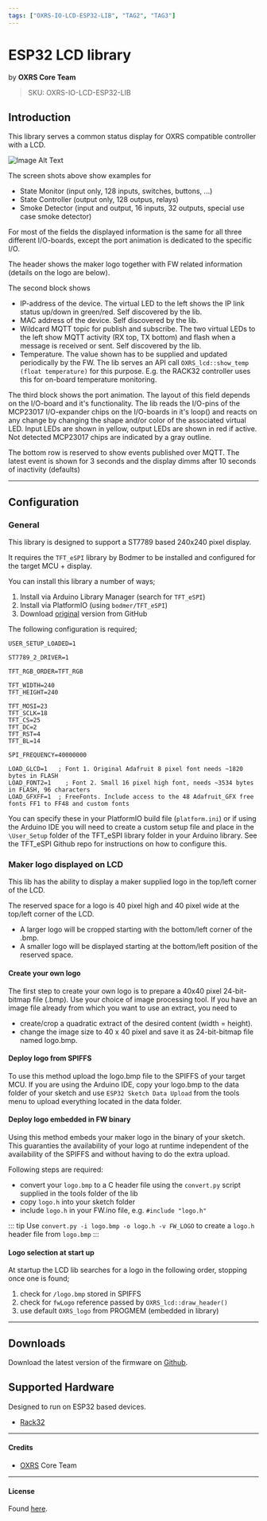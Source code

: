 ```yaml
---
tags: ["OXRS-IO-LCD-ESP32-LIB", "TAG2", "TAG3"]
---
```

# ESP32 LCD library
<p class="maker">by <b>OXRS Core Team</b></p>

> SKU: OXRS-IO-LCD-ESP32-LIB

## Introduction
This library serves a common status display for OXRS compatible controller with a LCD.

![Image Alt Text](/images/LCD-ScreenShots.jpg)

The screen shots above show examples for 
  - State Monitor     (input only, 128 inputs, switches, buttons, ...) 
  - State Controller  (output only, 128 outpus, relays)
  - Smoke Detector    (input and output, 16 inputs, 32 outputs, special use case smoke detector)

For most of the fields the displayed information is the same for all three different I/O-boards, except the port animation is dedicated to the specific I/O.

The header shows the maker logo together with FW related information (details on the logo are below). 

The second block shows 
  - IP-address of the device. The virtual LED to the left shows the IP link status up/down in green/red. Self discovered by the lib.
  - MAC address of the device. Self discovered by the lib.
  - Wildcard MQTT topic for publish and subscribe. The two virtual LEDs to the left show MQTT activity (RX top, TX bottom) and flash when a message is received or sent. Self discovered by the lib.
  - Temperature. The value shown has to be supplied and updated periodically by the FW. The lib serves an API call `OXRS_lcd::show_temp (float temperature)` for this purpose. E.g. the RACK32 controller uses this for on-board temperature monitoring.
  
The third block shows the port animation. The layout of this field depends on the I/O-board and it's functionality. The lib reads the I/O-pins of the MCP23017 I/O-expander chips on the I/O-boards in it's loop() and reacts on any change by changing the shape and/or color of the associated virtual LED. Input LEDs are shown in yellow, output LEDs are shown in red if active. Not detected MCP23017 chips are indicated by a gray outline.

The bottom row is reserved to show events published over MQTT. The latest event is shown for 3 seconds and the display dimms after 10 seconds of inactivity (defaults)

---

## Configuration
### General

This library is designed to support a ST7789 based 240x240 pixel display.

It requires the `TFT_eSPI` library by Bodmer to be installed and configured for the target MCU + display.

You can install this library a number of ways;

1. Install via Arduino Library Manager (search for `TFT_eSPI`)
2. Install via PlatformIO (using `bodmer/TFT_eSPI`)
3. Download [original](https://github.com/Bodmer/TFT_eSPI) version from GitHub

The following configuration is required;
```
USER_SETUP_LOADED=1

ST7789_2_DRIVER=1

TFT_RGB_ORDER=TFT_RGB

TFT_WIDTH=240
TFT_HEIGHT=240

TFT_MOSI=23
TFT_SCLK=18
TFT_CS=25
TFT_DC=2
TFT_RST=4
TFT_BL=14

SPI_FREQUENCY=40000000

LOAD_GLCD=1   ; Font 1. Original Adafruit 8 pixel font needs ~1820 bytes in FLASH
LOAD_FONT2=1 	; Font 2. Small 16 pixel high font, needs ~3534 bytes in FLASH, 96 characters
LOAD_GFXFF=1  ; FreeFonts. Include access to the 48 Adafruit_GFX free fonts FF1 to FF48 and custom fonts
```

You can specify these in your PlatformIO build file (`platform.ini`) or if using the Arduino IDE you will need to create a custom setup file and place in the `\User_Setup` folder of the TFT_eSPI library folder in your Arduino library. See the TFT_eSPI Github repo for instructions on how to configure this.

### Maker logo displayed on LCD
This lib has the ability to display a maker supplied logo in the top/left corner of the LCD.

The reserved space for a logo is 40 pixel high and 40 pixel wide at the top/left corner of the LCD.
* A larger logo will be cropped starting with the bottom/left corner of the .bmp.
* A smaller logo will be displayed starting at the bottom/left position of the reserved space.

#### Create your own logo
The first step to create your own logo is to prepare a 40x40 pixel 24-bit-bitmap file (.bmp). Use your choice of image processing tool. If you have an image file already from which you want to use an extract, you need to
* create/crop a quadratic extract of the desired content (width = height).
* change the image size to 40 x 40 pixel and save it as 24-bit-bitmap file named logo.bmp.

#### Deploy logo from SPIFFS
To use this method upload the logo.bmp file to the SPIFFS of your target MCU.
If you are using the Arduino IDE, copy your logo.bmp to the data folder of your sketch and use `ESP32 Sketch Data Upload` from the tools menu to upload everything located in the data folder.

#### Deploy logo embedded in FW binary
Using this method embeds your maker logo in the binary of your sketch. This guaranties the availability of your logo at runtime independent of the availability of the SPIFFS and without having to do the extra upload.

Following steps are required:
* convert your `logo.bmp` to a C header file using the `convert.py` script supplied in the tools folder of the lib
* copy `logo.h` into your sketch folder
* include `logo.h` in your FW.ino file, e.g. `#include "logo.h"`

::: tip
Use `convert.py -i logo.bmp -o logo.h -v FW_LOGO` to create a `logo.h` header file from `logo.bmp`
:::

#### Logo selection at start up
At startup the LCD lib searches for a logo in the following order, stopping once one is found;
1. check for `/logo.bmp` stored in SPIFFS
1. check for `fwLogo` reference passed by `OXRS_lcd::draw_header()`
1. use default `OXRS_logo` from PROGMEM (embedded in library)

---

## Downloads
Download the latest version of the firmware on [Github](https://github.com/OXRS-IO/OXRS-IO-LCD-ESP32-LIB).

## Supported Hardware
Designed to run on ESP32 based devices.
- [Rack32](/docs/hardware/controllers/rack32.md)

---

#### Credits
 - [OXRS](https://oxrs.io/) Core Team

---

#### License
Found [here](https://github.com/OXRS-IO/OXRS-IO-LCD-ESP32-LIB/blob/main/LICENSE).
